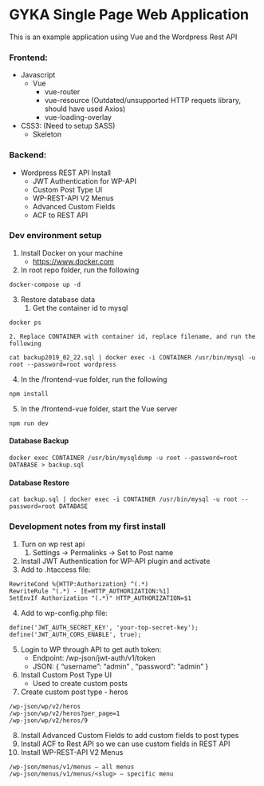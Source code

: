# GYKA Single Page Web Application

This is an example application using Vue and the Wordpress Rest API

### Frontend:
* Javascript
    * Vue
        * vue-router
        * vue-resource (Outdated/unsupported HTTP requets library, should have used Axios)
        * vue-loading-overlay
* CSS3: (Need to setup SASS)
    * Skeleton

### Backend:
* Wordpress REST API Install
    * JWT Authentication for WP-API
    * Custom Post Type UI
    * WP-REST-API V2 Menus
    * Advanced Custom Fields
    * ACF to REST API

### Dev environment setup
1. Install Docker on your machine
    * https://www.docker.com
2. In root repo folder, run the following
```
docker-compose up -d
```
3. Restore database data
    1. Get the container id to mysql
```
docker ps
```
    2. Replace CONTAINER with container id, replace filename, and run the following
```
cat backup2019_02_22.sql | docker exec -i CONTAINER /usr/bin/mysql -u root --password=root wordpress
```
4. In the /frontend-vue folder, run the following
```
npm install
```
5. In the /frontend-vue folder, start the Vue server
```
npm run dev
```

#### Database Backup
```
docker exec CONTAINER /usr/bin/mysqldump -u root --password=root DATABASE > backup.sql
```

#### Database Restore
```
cat backup.sql | docker exec -i CONTAINER /usr/bin/mysql -u root --password=root DATABASE
```

### Development notes from my first install
1. Turn on wp rest api
    1. Settings -> Permalinks -> Set to Post name
2. Install JWT Authentication for WP-API plugin and activate
3. Add to .htaccess file:
```
RewriteCond %{HTTP:Authorization} ^(.*)
RewriteRule ^(.*) - [E=HTTP_AUTHORIZATION:%1]
SetEnvIf Authorization "(.*)" HTTP_AUTHORIZATION=$1
```
4. Add to wp-config.php file:
```
define('JWT_AUTH_SECRET_KEY', 'your-top-secret-key');
define('JWT_AUTH_CORS_ENABLE', true);
```
5. Login to WP through API to get auth token:
    * Endpoint: /wp-json/jwt-auth/v1/token
    * JSON: { “username”: “admin” , “password”: “admin” }
6. Install Custom Post Type UI
    * Used to create custom posts
7. Create custom post type - heros
```
/wp-json/wp/v2/heros
/wp-json/wp/v2/heros?per_page=1
/wp-json/wp/v2/heros/9
```
8. Install Advanced Custom Fields to add custom fields to post types
9. Install ACF to Rest API so we can use custom fields in REST API
12. Install WP-REST-API V2 Menus
```
/wp-json/menus/v1/menus — all menus
/wp-json/menus/v1/menus/<slug> — specific menu
```